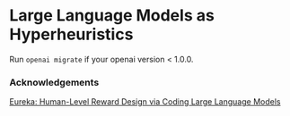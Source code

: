 # Large Language Models as Hyperheuristics

Run `openai migrate` if your openai version < 1.0.0.

### Acknowledgements

[Eureka: Human-Level Reward Design via Coding Large Language Models](https://github.com/eureka-research/Eureka)